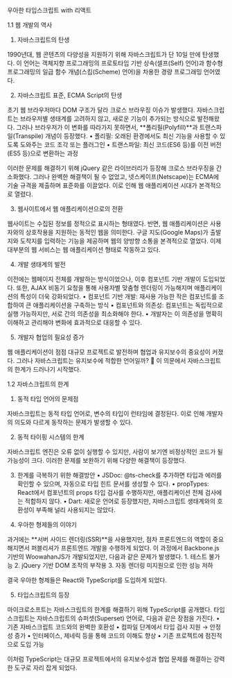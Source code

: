우아한 타입스크립트 with 리액트

1.1 웹 개발의 역사

1. 자바스크립트의 탄생

1990년대, 웹 콘텐츠의 다양성을 지원하기 위해 자바스크립트가 단 10일 만에 탄생했다.
이 언어는 객체지향 프로그래밍의 프로토타입 기반 상속(셀프(Self) 언어)과 함수형 프로그래밍의 일급 함수 개념(스킴(Scheme) 언어)을 차용한 경량 프로그래밍 언어였다.

2. 자바스크립트 표준, ECMA Script의 탄생

초기 웹 브라우저마다 DOM 구조가 달라 크로스 브라우징 이슈가 발생했다.
자바스크립트는 브라우저별 생태계를 고려하지 않고, 새로운 기능이 추가되는 방식으로 발전해왔다.
그러나 브라우저가 이 변화를 따라가지 못하면서, **폴리필(Polyfill)**과 트랜스파일(Transpile) 개념이 등장했다.
	•	폴리필: 오래된 환경에서도 최신 기능을 사용할 수 있도록 도와주는 코드 조각 또는 플러그인
	•	트랜스파일: 최신 코드(ES6 등)를 이전 버전(ES5 등)으로 변환하는 과정

이러한 문제를 해결하기 위해 jQuery 같은 라이브러리가 등장해 크로스 브라우징을 간소화했다.
그러나 완벽한 해결책이 될 수 없었고, 넷스케이프(Netscape)는 ECMA에 기술 규격을 제출하며 표준화를 이끌었다.
이로 인해 웹 애플리케이션 시대가 본격적으로 열렸다.

3. 웹사이트에서 웹 애플리케이션으로의 전환

웹사이트는 수집된 정보를 정적으로 표시하는 형태였다.
반면, 웹 애플리케이션은 사용자와의 상호작용을 지원하는 동적인 웹을 의미한다.
구글 지도(Google Maps)가 출발지와 도착지를 입력하는 기능을 제공하며 웹의 양방향 소통을 본격적으로 열었다.
이제 대부분의 웹 서비스는 웹 애플리케이션 형태로 작동하고 있다.

4. 개발 생태계의 발전

이전에는 웹페이지 전체를 개발하는 방식이었으나, 이후 컴포넌트 기반 개발이 도입되었다.
또한, AJAX 비동기 요청을 통해 사용자별 맞춤형 렌더링이 가능해지며 애플리케이션의 특성이 더욱 강화되었다.
	•	컴포넌트 기반 개발: 재사용 가능한 작은 컴포넌트를 조합하여 큰 애플리케이션을 구축하는 방식
	•	컴포넌트와 의존성: 컴포넌트는 독립적으로 실행 가능하지만, 서로 간의 의존성을 최소화해야 한다.
	•	개발자는 이 의존성을 명확히 이해하고 관리해야 변화에 효과적으로 대응할 수 있다.

5. 개발자 협업의 필요성 증가

웹 애플리케이션이 점점 대규모 프로젝트로 발전하며 협업과 유지보수의 중요성이 커졌다.
그러나 자바스크립트는 유지보수에 적합한 언어일까? 🤔
이 의문에서 자바스크립트의 한계가 드러나기 시작했다.

1.2 자바스크립트의 한계

1. 동적 타입 언어의 문제점

자바스크립트는 동적 타입 언어로, 변수의 타입이 런타임에 결정된다.
이로 인해 개발자의 의도와 다르게 동작하는 문제가 발생할 수 있다.

2. 동적 타이핑 시스템의 한계

자바스크립트 엔진은 오류 없이 실행할 수 있지만, 사람이 보기엔 비정상적인 코드가 될 가능성이 크다.
이러한 문제를 보완하기 위해 다양한 해결책이 등장했다.

3. 한계를 극복하기 위한 해결방안
	•	JSDoc: @ts-check를 추가하면 타입과 에러를 확인할 수 있으며, 자동으로 타입 힌트 문서를 생성할 수 있다.
	•	propTypes: React에서 컴포넌트의 props 타입 검사를 수행하지만, 애플리케이션 전체 검사에는 적합하지 않다.
	•	Dart: 새로운 언어로 등장했지만, 자바스크립트 생태계와의 호환성이 부족해 널리 사용되지는 않았다.

4. 우아한 형제들의 이야기

과거에는 **서버 사이드 렌더링(SSR)**을 사용했지만, 점차 프론트엔드의 역할이 중요해지면서 퍼블리셔가 프론트엔드 개발을 수행하게 되었다.
이 과정에서 Backbone.js 기반의 WoowahanJS가 개발되었지만, 다음과 같은 문제가 발생했다.
	1.	테스트 불가능
	2.	jQuery 기반 DOM 조작의 부작용
	3.	자동 렌더링 미지원으로 인한 성능 저하

결국 우아한 형제들은 React와 TypeScript를 도입하게 되었다.

5. 타입스크립트의 등장

마이크로소프트는 자바스크립트의 한계를 해결하기 위해 TypeScript를 공개했다.
타입스크립트는 자바스크립트의 슈퍼셋(Superset) 언어로, 다음과 같은 장점을 가진다.
	•	기존 자바스크립트 코드와의 완벽한 호환성
	•	컴파일 단계에서 타입 검사 지원 → 안정성 증가
	•	인터페이스, 제네릭 등을 통해 코드의 이해도 향상
	•	기존 프로젝트에 점진적으로 도입 가능

이처럼 TypeScript는 대규모 프로젝트에서의 유지보수성과 협업 문제를 해결하는 강력한 도구로 자리 잡게 되었다.
